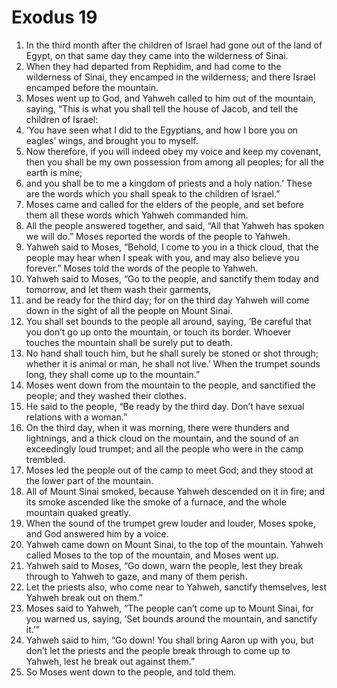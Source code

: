 ﻿
# Exodus 19
1. In the third month after the children of Israel had gone out of the land of Egypt, on that same day they came into the wilderness of Sinai. 
2. When they had departed from Rephidim, and had come to the wilderness of Sinai, they encamped in the wilderness; and there Israel encamped before the mountain. 
3. Moses went up to God, and Yahweh called to him out of the mountain, saying, “This is what you shall tell the house of Jacob, and tell the children of Israel: 
4. ‘You have seen what I did to the Egyptians, and how I bore you on eagles’ wings, and brought you to myself. 
5. Now therefore, if you will indeed obey my voice and keep my covenant, then you shall be my own possession from among all peoples; for all the earth is mine; 
6. and you shall be to me a kingdom of priests and a holy nation.’ These are the words which you shall speak to the children of Israel.” 
7. Moses came and called for the elders of the people, and set before them all these words which Yahweh commanded him. 
8. All the people answered together, and said, “All that Yahweh has spoken we will do.” Moses reported the words of the people to Yahweh. 
9. Yahweh said to Moses, “Behold, I come to you in a thick cloud, that the people may hear when I speak with you, and may also believe you forever.” Moses told the words of the people to Yahweh. 
10. Yahweh said to Moses, “Go to the people, and sanctify them today and tomorrow, and let them wash their garments, 
11. and be ready for the third day; for on the third day Yahweh will come down in the sight of all the people on Mount Sinai. 
12. You shall set bounds to the people all around, saying, ‘Be careful that you don’t go up onto the mountain, or touch its border. Whoever touches the mountain shall be surely put to death. 
13. No hand shall touch him, but he shall surely be stoned or shot through; whether it is animal or man, he shall not live.’ When the trumpet sounds long, they shall come up to the mountain.” 
14. Moses went down from the mountain to the people, and sanctified the people; and they washed their clothes. 
15. He said to the people, “Be ready by the third day. Don’t have sexual relations with a woman.” 
16. On the third day, when it was morning, there were thunders and lightnings, and a thick cloud on the mountain, and the sound of an exceedingly loud trumpet; and all the people who were in the camp trembled. 
17. Moses led the people out of the camp to meet God; and they stood at the lower part of the mountain. 
18. All of Mount Sinai smoked, because Yahweh descended on it in fire; and its smoke ascended like the smoke of a furnace, and the whole mountain quaked greatly. 
19. When the sound of the trumpet grew louder and louder, Moses spoke, and God answered him by a voice. 
20. Yahweh came down on Mount Sinai, to the top of the mountain. Yahweh called Moses to the top of the mountain, and Moses went up. 
21. Yahweh said to Moses, “Go down, warn the people, lest they break through to Yahweh to gaze, and many of them perish. 
22. Let the priests also, who come near to Yahweh, sanctify themselves, lest Yahweh break out on them.” 
23. Moses said to Yahweh, “The people can’t come up to Mount Sinai, for you warned us, saying, ‘Set bounds around the mountain, and sanctify it.’” 
24. Yahweh said to him, “Go down! You shall bring Aaron up with you, but don’t let the priests and the people break through to come up to Yahweh, lest he break out against them.” 
25. So Moses went down to the people, and told them. 
